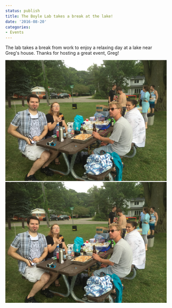 ```yaml
---
status: publish
title: The Boyle Lab takes a break at the lake!
date: '2016-08-20'
categories:
- Events
---
```


The lab takes a break from work to enjoy a relaxing day at a lake near Greg's house. Thanks for hosting a great event, Greg!

<img src="/assets/news_graphics/2016-08-20-LakeDay1.JPG">
<img src="/assets/news_graphics/2016-08-20-LakeDay1.JPG">
